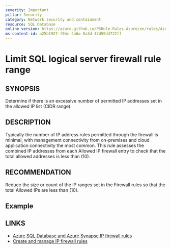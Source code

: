 ```yaml
---
severity: Important
pillar: Security
category: Network security and containment
resource: SQL Database
online version: https://azure.github.io/PSRule.Rules.Azure/en/rules/Azure.SQL.FirewallIPRange/
ms-content-id: a25b1927-f04c-4a6a-8a3d-42d59d4722ff
---
```


# Limit SQL logical server firewall rule range

## SYNOPSIS

Determine if there is an excessive number of permitted IP addresses set in the allowed IP list (CIDR range).

## DESCRIPTION

Typically the number of IP address rules permitted through the firewall is minimal, with management connectivity from
on-premises and cloud application connectivity the most common. This rule assesses the combined IP addresses from each
Allowed IP firewall entry to check that the total allowed addresses is less than (10).

## RECOMMENDATION

Reduce the size or count of the IP ranges set in the Firewall rules so that the total Allowed IPs are less than (10).

## Example

## LINKS

- [Azure SQL Database and Azure Synapse IP firewall rules](https://learn.microsoft.com/azure/azure-sql/database/firewall-configure)
- [Create and manage IP firewall rules](https://learn.microsoft.com/azure/azure-sql/database/firewall-configure#create-and-manage-ip-firewall-rules)
